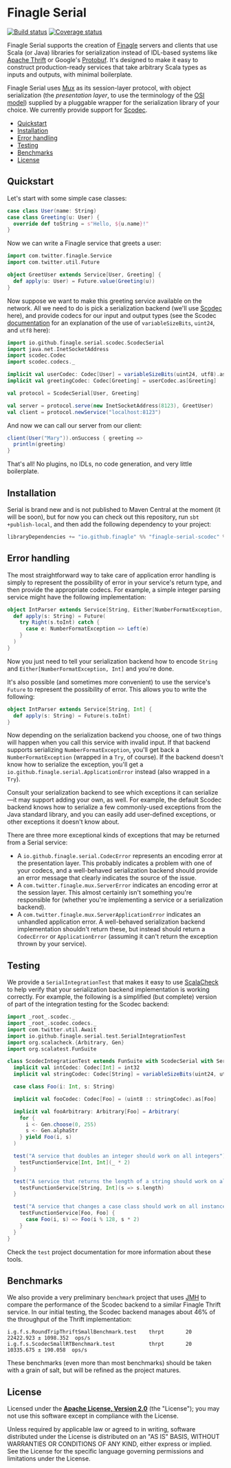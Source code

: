 # Finagle Serial

[![Build status](https://img.shields.io/travis/finagle/finagle-serial/master.svg)](http://travis-ci.org/finagle/finagle-serial) [![Coverage status](https://img.shields.io/coveralls/finagle/finagle-serial/master.svg)](https://coveralls.io/r/finagle/finagle-serial?branch=master)

Finagle Serial supports the creation of [Finagle][1] servers and clients that
use Scala (or Java) libraries for serialization instead of IDL-based systems
like [Apache Thrift][2] or Google's [Protobuf][3]. It's designed to make it easy
to construct production-ready services that take arbitrary Scala types as inputs
and outputs, with minimal boilerplate.

Finagle Serial uses [Mux][4] as its session-layer protocol, with object
serialization (the _presentation layer_, to use the terminology of the
[OSI model][5]) supplied by a pluggable wrapper for the serialization library of
your choice. We currently provide support for [Scodec][6].

* [Quickstart](#quick-start)
* [Installation](#installation)
* [Error handling](#error-handling)
* [Testing](#testing)
* [Benchmarks](#benchmarks)
* [License](#license)

## Quickstart

Let's start with some simple case classes:

``` scala
case class User(name: String)
case class Greeting(u: User) {
  override def toString = s"Hello, ${u.name}!"
}
```

Now we can write a Finagle service that greets a user:

``` scala
import com.twitter.finagle.Service
import com.twitter.util.Future

object GreetUser extends Service[User, Greeting] {
  def apply(u: User) = Future.value(Greeting(u))
}
```

Now suppose we want to make this greeting service available on the network. All
we need to do is pick a serialization backend (we'll use [Scodec][6] here),
and provide codecs for our input and output types (see the Scodec
[documentation][7] for an explanation of the use of `variableSizeBits`,
`uint24`, and `utf8` here):

``` scala
import io.github.finagle.serial.scodec.ScodecSerial
import java.net.InetSocketAddress
import scodec.Codec
import scodec.codecs._

implicit val userCodec: Codec[User] = variableSizeBits(uint24, utf8).as[User]
implicit val greetingCodec: Codec[Greeting] = userCodec.as[Greeting]

val protocol = ScodecSerial[User, Greeting]

val server = protocol.serve(new InetSocketAddress(8123), GreetUser)
val client = protocol.newService("localhost:8123")
```

And now we can call our server from our client:

``` scala
client(User("Mary")).onSuccess { greeting =>
  println(greeting)
}
```

That's all! No plugins, no IDLs, no code generation, and very little
boilerplate.

## Installation

Serial is brand new and is not published to Maven Central at the moment (it will
be soon), but for now you can check out this repository, run
`sbt +publish-local`, and then add the following dependency to your project:

``` scala
libraryDependencies += "io.github.finagle" %% "finagle-serial-scodec" % "0.0.1"
```

## Error handling

The most straightforward way to take care of application error handling is
simply to represent the possibility of error in your service's return type, and
then provide the appropriate codecs. For example, a simple integer parsing
service might have the following implementation:

``` scala
object IntParser extends Service[String, Either[NumberFormatException, Int]] {
  def apply(s: String) = Future(
    try Right(s.toInt) catch {
      case e: NumberFormatException => Left(e)
    }
  )
}
```

Now you just need to tell your serialization backend how to encode `String` and
`Either[NumberFormatException, Int]` and you're done.

It's also possible (and sometimes more convenient) to use the service's `Future`
to represent the possibility of error. This allows you to write the following:

``` scala
object IntParser extends Service[String, Int] {
  def apply(s: String) = Future(s.toInt)
}
```

Now depending on the serialization backend you choose, one of two things will
happen when you call this service with invalid input. If that backend supports
serializing `NumberFormatException`, you'll get back a `NumberFormatException`
(wrapped in a `Try`, of course). If the backend doesn't know how to serialize
the exception, you'll get a `io.github.finagle.serial.ApplicationError` instead
(also wrapped in a `Try`).

Consult your serialization backend to see which exceptions it can serialize—it
may support adding your own, as well. For example, the default Scodec backend
knows how to serialize a few commonly-used exceptions from the Java standard
library, and you can easily add user-defined exceptions, or other exceptions it
doesn't know about.

There are three more exceptional kinds of exceptions that may be returned from a
Serial service:

* A `io.github.finagle.serial.CodecError` represents an encoding error at the
    presentation layer. This probably indicates a problem with one of your
    codecs, and a well-behaved serialization backend should provide an error
    message that clearly indicates the source of the issue.
* A `com.twitter.finagle.mux.ServerError` indicates an encoding error at the
    session layer. This almost certainly isn't something you're responsible
    for (whether you're implementing a service or a serialization backend).
* A `com.twitter.finagle.mux.ServerApplicationError` indicates an unhandled
    application error. A well-behaved serialization backend implementation
    shouldn't return these, but instead should return a `CodecError` or
    `ApplicationError` (assuming it can't return the exception thrown by your
    service).

## Testing

We provide a `SerialIntegrationTest` that makes it easy to use [ScalaCheck][8]
to help verify that your serialization backend implementation is working
correctly. For example, the following is a simplified (but complete) version of
part of the integration testing for the Scodec backend:

``` scala
import _root_.scodec._
import _root_.scodec.codecs._
import com.twitter.util.Await
import io.github.finagle.serial.test.SerialIntegrationTest
import org.scalacheck.{Arbitrary, Gen}
import org.scalatest.FunSuite

class ScodecIntegrationTest extends FunSuite with ScodecSerial with SerialIntegrationTest {
  implicit val intCodec: Codec[Int] = int32
  implicit val stringCodec: Codec[String] = variableSizeBits(uint24, utf8)

  case class Foo(i: Int, s: String)

  implicit val fooCodec: Codec[Foo] = (uint8 :: stringCodec).as[Foo]

  implicit val fooArbitrary: Arbitrary[Foo] = Arbitrary(
    for {
      i <- Gen.choose(0, 255)
      s <- Gen.alphaStr
    } yield Foo(i, s)
  )

  test("A service that doubles an integer should work on all integers") {
    testFunctionService[Int, Int](_ * 2)
  }

  test("A service that returns the length of a string should work on all strings") {
    testFunctionService[String, Int](s => s.length)
  }

  test("A service that changes a case class should work on all instances") {
    testFunctionService[Foo, Foo] {
      case Foo(i, s) => Foo(i % 128, s * 2)
    }
  }
}
```

Check the `test` project documentation for more information about these tools.

## Benchmarks

We also provide a very preliminary `benchmark` project that uses [JMH][9] to
compare the performance of the Scodec backend to a similar Finagle Thrift
service. In our initial testing, the Scodec backend manages about 46% of the
throughput of the Thrift implementation:

```
i.g.f.s.RoundTripThriftSmallBenchmark.test    thrpt       20  22422.923 ± 1098.352  ops/s
i.g.f.s.ScodecSmallRTBenchmark.test           thrpt       20  10335.675 ± 190.058  ops/s
```

These benchmarks (even more than most benchmarks) should be taken with a grain
of salt, but will be refined as the project matures.

## License

Licensed under the **[Apache License, Version 2.0](http://www.apache.org/licenses/LICENSE-2.0)** (the "License");
you may not use this software except in compliance with the License.

Unless required by applicable law or agreed to in writing, software
distributed under the License is distributed on an "AS IS" BASIS,
WITHOUT WARRANTIES OR CONDITIONS OF ANY KIND, either express or implied.
See the License for the specific language governing permissions and
limitations under the License.

[1]: https://github.com/twitter/finagle
[2]: https://thrift.apache.org/
[3]: https://github.com/google/protobuf/
[4]: https://twitter.github.io/finagle/guide/Protocols.html#mux
[5]: https://en.wikipedia.org/wiki/OSI_model
[6]: https://github.com/scodec/scodec
[7]: http://scodec.org/scodec/latest/api/index.html#scodec.codecs.package
[8]: https://www.scalacheck.org/
[9]: http://openjdk.java.net/projects/code-tools/jmh/

